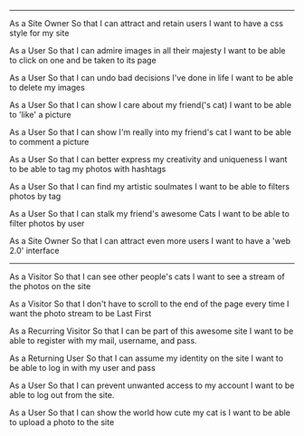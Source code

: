 
-----------------------------

As a Site Owner
So that I can attract and retain users
I want to have a css style for my site

As a User
So that I can admire images in all their majesty
I want to be able to click on one and be taken to its page

As a User
So that I can undo bad decisions I've done in life
I want to be able to delete my images

As a User
So that I can show I care about my friend('s cat)
I want to be able to 'like' a picture

As a User
So that I can show I'm really into my friend's cat
I want to be able to comment a picture

As a User
So that I can better express my creativity and uniqueness
I want to be able to tag my photos with hashtags

As a User
So that I can find my artistic soulmates
I want to be able to filters photos by tag

As a User
So that I can stalk my friend's awesome Cats
I want to be able to filter photos by user

As a Site Owner
So that I can attract even more users
I want to have a 'web 2.0' interface

-------------------

As a Visitor
So that I can see other people's cats
I want to see a stream of the photos on the site

As a Visitor
So that I don't have to scroll to the end of the page every time
I want the photo stream to be Last First

As a Recurring Visitor
So that I can be part of this awesome site
I want to be able to register with my mail, username, and pass.

As a Returning User
So that I can assume my identity on the site
I want to be able to log in with my user and pass

As a User
So that I can prevent unwanted access to my account
I want to be able to log out from the site.

As a User
So that I can show the world how cute my cat is
I want to be able to upload a photo to the site
